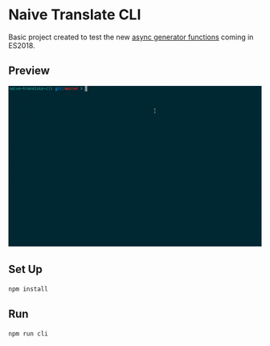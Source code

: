 # Naive Translate CLI

Basic project created to test the new [async generator functions](https://github.com/tc39/proposal-async-iteration) coming in ES2018.

## Preview

[![preview](preview.gif)](https://asciinema.org/a/14)

## Set Up

`npm install`

## Run

`npm run cli`